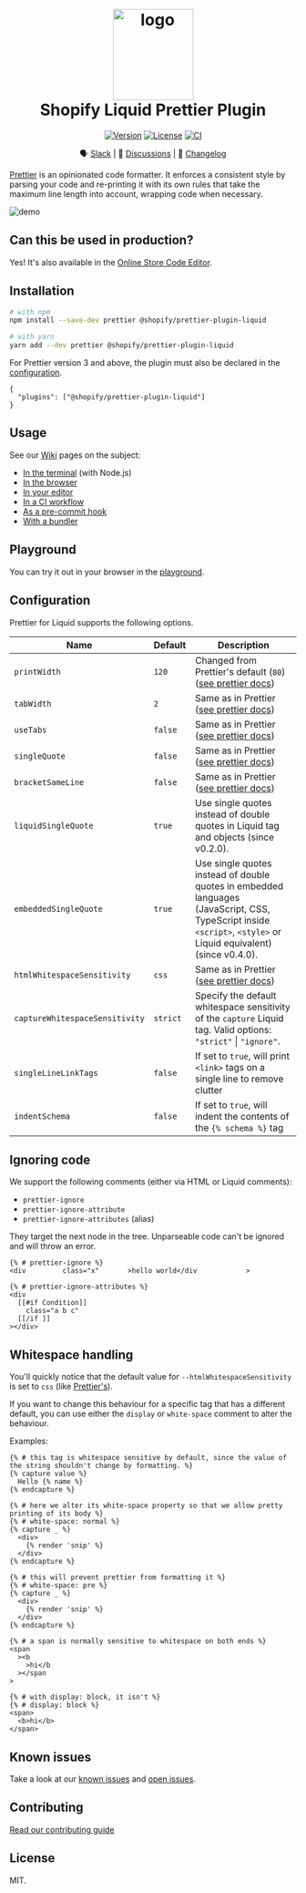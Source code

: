 <h1 align="center" style="position: relative;" >
  <br>
    <img src="https://github.com/Shopify/theme-check-vscode/blob/main/images/shopify_glyph.png?raw=true" alt="logo" width="141" height="160">
  <br>
  Shopify Liquid Prettier Plugin
</h1>

<p align="center">
  <a href="https://www.npmjs.com/package/@shopify/prettier-plugin-liquid"><img src="https://img.shields.io/npm/v/@shopify/prettier-plugin-liquid.svg?sanitize=true" alt="Version"></a>
  <a href="https://github.com/Shopify/prettier-plugin-liquid/blob/main/LICENSE.md"><img src="https://img.shields.io/npm/l/@shopify/prettier-plugin-liquid.svg?sanitize=true" alt="License"></a>
  <a href="https://github.com/Shopify/prettier-plugin-liquid-prototype/actions/workflows/ci.yml"><img alt="CI" src="https://github.com/Shopify/prettier-plugin-liquid-prototype/actions/workflows/ci.yml/badge.svg"></a>
  <!--
    <a href="https://npmcharts.com/compare/@shopify/prettier-plugin-liquid?minimal=true"><img src="https://img.shields.io/npm/dm/@shopify/prettier-plugin-liquid.svg?sanitize=true" alt="Downloads"></a>
  -->
</p>

<div align="center">

🗣 [Slack](https://join.slack.com/t/shopifypartners/shared_invite/zt-sdr2quab-mGkzkttZ2hnVm0~8noSyvw) | 💬 [Discussions](https://github.com/Shopify/prettier-plugin-liquid/discussions) | 📝 [Changelog](./CHANGELOG.md)

</div>

[Prettier](https://prettier.io) is an opinionated code formatter. It enforces a consistent style by parsing your code and re-printing it with its own rules that take the maximum line length into account, wrapping code when necessary.

![demo](https://github.com/Shopify/prettier-plugin-liquid/blob/main/docs/demo.gif?raw=true)

## Can this be used in production?

Yes! It's also available in the [Online Store Code Editor](https://shopify.dev/themes/tools/code-editor#formatting-theme-code).

## Installation

```bash
# with npm
npm install --save-dev prettier @shopify/prettier-plugin-liquid

# with yarn
yarn add --dev prettier @shopify/prettier-plugin-liquid
```

For Prettier version 3 and above, the plugin must also be declared in the [configuration](https://prettier.io/docs/en/configuration.html).

```
{
  "plugins": ["@shopify/prettier-plugin-liquid"]
}
```

## Usage

See our [Wiki](https://github.com/Shopify/prettier-plugin-liquid/wiki) pages on the subject:

- [In the terminal](https://github.com/shopify/prettier-plugin-liquid/wiki/Use-it-in-your-terminal) (with Node.js)
- [In the browser](https://github.com/shopify/prettier-plugin-liquid/wiki/Use-it-in-the-browser)
- [In your editor](https://github.com/shopify/prettier-plugin-liquid/wiki/Use-it-in-your-editor)
- [In a CI workflow](https://github.com/shopify/prettier-plugin-liquid/wiki/Use-it-in-CI)
- [As a pre-commit hook](https://github.com/shopify/prettier-plugin-liquid/wiki/Use-it-as-a-pre-commit-hook)
- [With a bundler](https://github.com/shopify/prettier-plugin-liquid/wiki/Use-it-with-a-bundler)

## Playground

You can try it out in your browser in the [playground](https://shopify.github.io/prettier-plugin-liquid/).

## Configuration

Prettier for Liquid supports the following options.

| Name                           | Default  | Description                                                                                                                                                      |
| ------------------------------ | -------- | ---------------------------------------------------------------------------------------------------------------------------------------------------------------- |
| `printWidth`                   | `120`    | Changed from Prettier's default (`80`) ([see prettier docs](https://prettier.io/docs/en/options.html#print-width))                                               |
| `tabWidth`                     | `2`      | Same as in Prettier ([see prettier docs](https://prettier.io/docs/en/options.html#tab-width))                                                                    |
| `useTabs`                      | `false`  | Same as in Prettier ([see prettier docs](https://prettier.io/docs/en/options.html#tabs))                                                                         |
| `singleQuote`                  | `false`  | Same as in Prettier ([see prettier docs](https://prettier.io/docs/en/options.html#quotes))                                                                       |
| `bracketSameLine`              | `false`  | Same as in Prettier ([see prettier docs](https://prettier.io/docs/en/options.html#bracket-line))                                                                 |
| `liquidSingleQuote`            | `true`   | Use single quotes instead of double quotes in Liquid tag and objects (since v0.2.0).                                                                             |
| `embeddedSingleQuote`          | `true`   | Use single quotes instead of double quotes in embedded languages (JavaScript, CSS, TypeScript inside `<script>`, `<style>` or Liquid equivalent) (since v0.4.0). |
| `htmlWhitespaceSensitivity`    | `css`    | Same as in Prettier ([see prettier docs](https://prettier.io/docs/en/options.html#html-whitespace-sensitivity))                                                  |
| `captureWhitespaceSensitivity` | `strict` | Specify the default whitespace sensitivity of the `capture` Liquid tag. Valid options: `"strict"` \| `"ignore"`.                                                 |
| `singleLineLinkTags`           | `false`  | If set to `true`, will print `<link>` tags on a single line to remove clutter                                                                                    |
| `indentSchema`                 | `false`  | If set to `true`, will indent the contents of the `{% schema %}` tag                                                                                             |

## Ignoring code

We support the following comments (either via HTML or Liquid comments):

- `prettier-ignore`
- `prettier-ignore-attribute`
- `prettier-ignore-attributes` (alias)

They target the next node in the tree. Unparseable code can't be ignored and will throw an error.

```liquid
{% # prettier-ignore %}
<div         class="x"       >hello world</div            >

{% # prettier-ignore-attributes %}
<div
  [[#if Condition]]
    class="a b c"
  [[/if ]]
></div>
```

## Whitespace handling

You'll quickly notice that the default value for `--htmlWhitespaceSensitivity` is set to `css` (like [Prettier's](https://prettier.io/blog/2018/11/07/1.15.0#whitespace-sensitive-formatting)).

If you want to change this behaviour for a specific tag that has a different default, you can use either the `display` or `white-space` comment to alter the behaviour.

Examples:

```liquid
{% # this tag is whitespace sensitive by default, since the value of the string shouldn't change by formatting. %}
{% capture value %}
  Hello {% name %}
{% endcapture %}

{% # here we alter its white-space property so that we allow pretty printing of its body %}
{% # white-space: normal %}
{% capture _ %}
  <div>
    {% render 'snip' %}
  </div>
{% endcapture %}

{% # this will prevent prettier from formatting it %}
{% # white-space: pre %}
{% capture _ %}
  <div>
    {% render 'snip' %}
  </div>
{% endcapture %}

{% # a span is normally sensitive to whitespace on both ends %}
<span
  ><b
    >hi</b
  ></span
>

{% # with display: block, it isn't %}
{% # display: block %}
<span>
  <b>hi</b>
</span>
```

## Known issues

Take a look at our [known issues](./KNOWN_ISSUES.md) and [open issues](https://github.com/Shopify/prettier-plugin-liquid/issues).

## Contributing

[Read our contributing guide](CONTRIBUTING.md)

## License

MIT.
